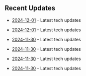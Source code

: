 

## Recent Updates
- [2024-12-01](https://github.com/coslynx/testing/blob/main/tweets/thread-resources-2024-12-01-01657d.md) - Latest tech updates

- [2024-12-01](https://github.com/coslynx/testing/blob/main/tweets/thread-resources-2024-12-01-f9f79f.md) - Latest tech updates

- [2024-11-30](https://github.com/coslynx/testing/blob/main/tweets/thread-resources-2024-11-30-294a5a.md) - Latest tech updates

- [2024-11-30](https://github.com/coslynx/testing/blob/main/tweets/thread-resources-2024-11-30-d9f834.md) - Latest tech updates

- [2024-11-30](https://github.com/coslynx/testing/blob/main/tweets/thread-resources-2024-11-30-009da3.md) - Latest tech updates

- [2024-11-30](https://github.com/coslynx/testing/blob/main/tweets/thread-resources-2024-11-30-009da3.md) - Latest tech updates